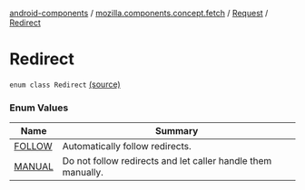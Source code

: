 [android-components](../../../index.md) / [mozilla.components.concept.fetch](../../index.md) / [Request](../index.md) / [Redirect](./index.md)

# Redirect

`enum class Redirect` [(source)](https://github.com/mozilla-mobile/android-components/blob/master/components/concept/fetch/src/main/java/mozilla/components/concept/fetch/Request.kt#L100)

### Enum Values

| Name | Summary |
|---|---|
| [FOLLOW](-f-o-l-l-o-w.md) | Automatically follow redirects. |
| [MANUAL](-m-a-n-u-a-l.md) | Do not follow redirects and let caller handle them manually. |
